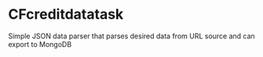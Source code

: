# CFcreditdatatask

Simple JSON data parser that parses desired data from URL source and can export to MongoDB
